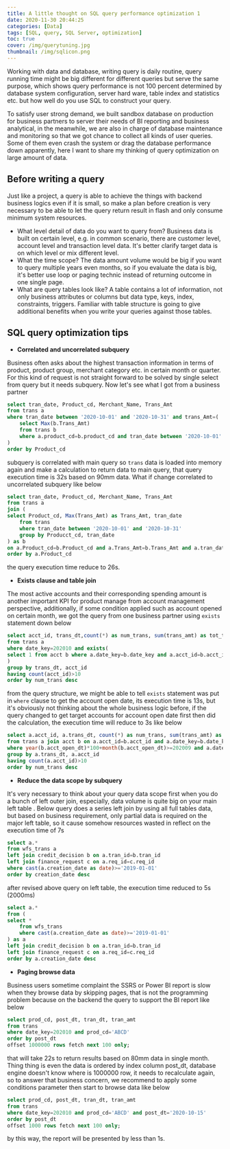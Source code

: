 ```yaml
---
title: A little thought on SQL query performance optimization 1
date: 2020-11-30 20:44:25
categories: [Data]
tags: [SQL, query, SQL Server, optimization]
toc: true
cover: /img/querytuning.jpg
thumbnail: /img/sqlicon.png
---
```


Working with data and database, writing query is daily routine, query running time might be big different for different queries but serve the same purpose, which shows query performance is not 100 percent determined by database system configuration, server hard ware, table index and statistics etc. but how well do you use SQL to construct your query. 

To satisfy user strong demand, we built sandbox database on production for business partners to server their needs of BI reporting and business analytical, in the meanwhile, we are also in charge of database maintenance and monitoring so that we got chance to collect all kinds of user queries. Some of them even crash the system or drag the database performance down apparently, here I want to share my thinking of query optimization on large amount of data.

## Before writing a query

Just like a project, a query is able to achieve the things with backend business logics even if it is small, so make a plan before creation is very necessary to be able to let the query return result in flash and only consume minimum system resources.

- What level detail of data do you want to query from? Business data is built on certain level, e.g. in common scenario, there are customer level, account level and transaction level data. It's better clarify target data is on which level or mix different level.
- What the time scope? The data amount volume would be big if you want to query multiple years even months, so if you evaluate the data is big, it's better use loop or paging technic instead of returning outcome in one single page.
- What are query tables look like? A table contains a lot of information, not only business attributes or columns but data type, keys, index, constraints, triggers. Familiar with table structure is going to give additional benefits when you write your queries against those tables.

<!-- more -->

## SQL query optimization tips

* **Correlated and uncorrelated subquery**

Business often asks about the highest transaction information in terms of product, product group, merchant category etc. in certain month or quarter. For this kind of request is not straight forward to be solved by single select from query but it needs subquery. Now let's see what I got from a business partner

```sql
select tran_date, Product_cd, Merchant_Name, Trans_Amt
from trans a
where tran_date between '2020-10-01' and '2020-10-31' and trans_Amt=(
	select Max(b.Trans_Amt)
	from trans b
    where a.product_cd=b.product_cd and tran_date between '2020-10-01' and '2020-10-31'
)
order by Product_cd
```

subquery is correlated with main query so `trans` data is loaded into memory again and make a calculation to return data to main query, that query execution time is 32s based on 90mm data. What if change correlated to uncorrelated subquery like below

```sql
select tran_date, Product_cd, Merchant_Name, Trans_Amt
from trans a
join (
select Product_cd, Max(Trans_Amt) as Trans_Amt, tran_date
    from trans
    where tran_date between '2020-10-01' and '2020-10-31'
    group by Producct_cd, tran_date
) as b
on a.Product_cd=b.Product_cd and a.Trans_Amt=b.Trans_Amt and a.tran_date=b.tran_date
order by a.Product_cd
```

the query execution time reduce to 26s.

* **Exists clause and table join**

The most active accounts and their corresponding spending amount is another important KPI for product manage from account management perspective, additionally, if some condition applied such as account opened on certain month, we got the query from one business partner using `exists` statement down below

```sql
select acct_id, trans_dt,count(*) as num_trans, sum(trans_amt) as tot_trans_amt
from trans a
where date_key=202010 and exists(
select 1 from acct b where a.date_key=b.date_key and a.acct_id=b.acct_id and year(acct_open_dt)*100+month(acct_open_dt)>=202009
)
group by trans_dt, acct_id
having count(acct_id)>10
order by num_trans desc
```

from the query structure, we might be able to tell `exists` statement was put in `where` clause to get the account open date, its execution time is 13s, but it's obviously not thinking about the whole business logic before, if the query changed to get target accounts for account open date first then did the calculation, the execution time will reduce to 3s like below

```sql
select a.acct_id, a.trans_dt, count(*) as num_trans, sum(trans_amt) as tot_trans_amt
from trans a join acct b on a.acct_id=b.acct_id and a.date_key=b.date_key
where year(b.acct_open_dt)*100+month(b.acct_open_dt)>=202009 and a.date_key=202010
group by a.trans_dt, a.acct_id
having count(a.acct_id)>10
order by num_trans desc
```

* **Reduce the data scope by subquery**

It's very necessary to think about your query data scope first when you do a bunch of left outer join, especially, data volume is quite big on your main left table . Below query does a series left join by using all full tables data, but based on business requirement, only partial data is required on the major left table, so it cause somehow resources wasted in reflect on the execution time of 7s

```sql
select a.*
from wfs_trans a
left join credit_decision b on a.tran_id=b.tran_id
left join finance_request c on a.req_id=c.req_id
where cast(a.creation_date as date)>='2019-01-01'
order by creation_date desc
```

after revised above query on left table, the execution time reduced to 5s (2000ms)

```sql
select a.*
from (
select *
    from wfs_trans 
    where cast(a.creation_date as date)>='2019-01-01'
) as a
left join credit_decision b on a.tran_id=b.tran_id
left join finance_request c on a.req_id=c.req_id
order by a.creation_date desc
```

* **Paging browse data**

Business users sometime complaint the SSRS or Power BI report is slow when they browse data by skipping pages, that is not the programming problem because on the backend the query to support the BI report like below

```sql
select prod_cd, post_dt, tran_dt, tran_amt
from trans
where date_key=202010 and prod_cd='ABCD'
order by post_dt
offset 1000000 rows fetch next 100 only;
```

that will take 22s to return results based on 80mm data in single month. Thing thing is even the data is ordered by index column post_dt, database engine doesn't know where is 1000000 row, it needs to recalculate again, so to answer that business concern, we recommend to apply some conditions parameter then start to browse data like below

```sql
select prod_cd, post_dt, tran_dt, tran_amt
from trans
where date_key=202010 and prod_cd='ABCD' and post_dt='2020-10-15'
order by post_dt
offset 1000 rows fetch next 100 only;
```

by this way, the report will be presented by less than 1s.



















